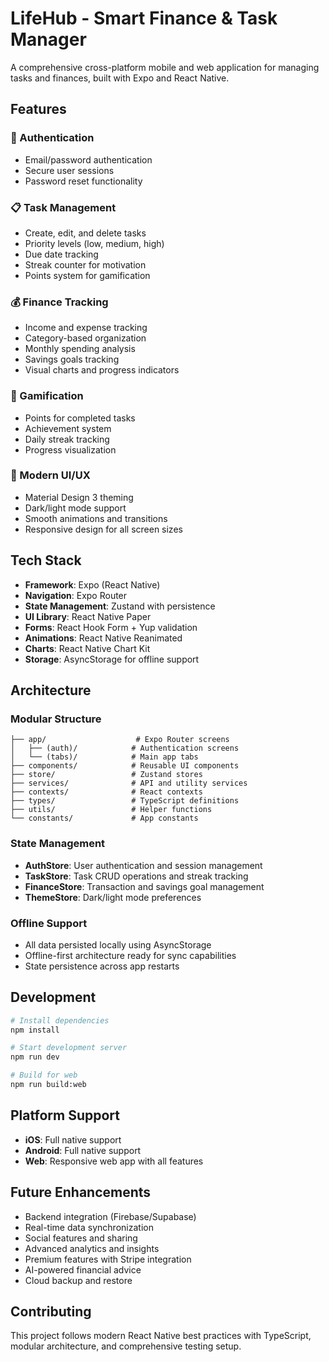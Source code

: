 # LifeHub - Smart Finance & Task Manager

A comprehensive cross-platform mobile and web application for managing tasks and finances, built with Expo and React Native.

## Features

### 🔐 Authentication

- Email/password authentication
- Secure user sessions
- Password reset functionality

### 📋 Task Management

- Create, edit, and delete tasks
- Priority levels (low, medium, high)
- Due date tracking
- Streak counter for motivation
- Points system for gamification

### 💰 Finance Tracking

- Income and expense tracking
- Category-based organization
- Monthly spending analysis
- Savings goals tracking
- Visual charts and progress indicators

### 🎯 Gamification

- Points for completed tasks
- Achievement system
- Daily streak tracking
- Progress visualization

### 🎨 Modern UI/UX

- Material Design 3 theming
- Dark/light mode support
- Smooth animations and transitions
- Responsive design for all screen sizes

## Tech Stack

- **Framework**: Expo (React Native)
- **Navigation**: Expo Router
- **State Management**: Zustand with persistence
- **UI Library**: React Native Paper
- **Forms**: React Hook Form + Yup validation
- **Animations**: React Native Reanimated
- **Charts**: React Native Chart Kit
- **Storage**: AsyncStorage for offline support

## Architecture

### Modular Structure

```
├── app/                    # Expo Router screens
│   ├── (auth)/            # Authentication screens
│   └── (tabs)/            # Main app tabs
├── components/            # Reusable UI components
├── store/                 # Zustand stores
├── services/              # API and utility services
├── contexts/              # React contexts
├── types/                 # TypeScript definitions
├── utils/                 # Helper functions
└── constants/             # App constants
```

### State Management

- **AuthStore**: User authentication and session management
- **TaskStore**: Task CRUD operations and streak tracking
- **FinanceStore**: Transaction and savings goal management
- **ThemeStore**: Dark/light mode preferences

### Offline Support

- All data persisted locally using AsyncStorage
- Offline-first architecture ready for sync capabilities
- State persistence across app restarts

## Development

```bash
# Install dependencies
npm install

# Start development server
npm run dev

# Build for web
npm run build:web
```

## Platform Support

- **iOS**: Full native support
- **Android**: Full native support
- **Web**: Responsive web app with all features

## Future Enhancements

- Backend integration (Firebase/Supabase)
- Real-time data synchronization
- Social features and sharing
- Advanced analytics and insights
- Premium features with Stripe integration
- AI-powered financial advice
- Cloud backup and restore

## Contributing

This project follows modern React Native best practices with TypeScript, modular architecture, and comprehensive testing setup.
